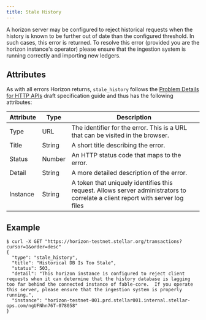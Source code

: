 ```yaml
---
title: Stale History
---
```


A horizon server may be configured to reject historical requests when the history is known to be further out of date than the configured threshold.  In such cases, this error is returned.  To resolve this error (provided you are the horizon instance's operator) please ensure that the ingestion system is running correctly and importing new ledgers.

## Attributes

As with all errors Horizon returns, `stale_history` follows the [Problem Details for HTTP APIs](https://tools.ietf.org/html/draft-ietf-appsawg-http-problem-00) draft specification guide and thus has the following attributes:

| Attribute | Type   | Description                                                                                                                     |
| --------- | ----   | ------------------------------------------------------------------------------------------------------------------------------- |
| Type      | URL    | The identifier for the error.  This is a URL that can be visited in the browser.                                                |
| Title     | String | A short title describing the error.                                                                                             |
| Status    | Number | An HTTP status code that maps to the error.                                                                                     |
| Detail    | String | A more detailed description of the error.                                                                                       |
| Instance  | String | A token that uniquely identifies this request. Allows server administrators to correlate a client report with server log files  |

## Example

```shell
$ curl -X GET "https://horizon-testnet.stellar.org/transactions?cursor=1&order=desc"
{
  "type": "stale_history",
  "title": "Historical DB Is Too Stale",
  "status": 503,
  "detail": "This horizon instance is configured to reject client requests when it can determine that the history database is lagging too far behind the connected instance of fable-core.  If you operate this server, please ensure that the ingestion system is properly running.",
  "instance": "horizon-testnet-001.prd.stellar001.internal.stellar-ops.com/ngUFNhn76T-078058"
}
```
